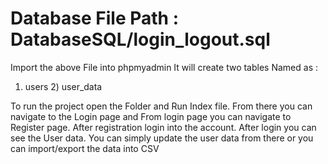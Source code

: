 # Database File Path : DatabaseSQL/login_logout.sql
Import the above File into phpmyadmin 
It will create two tables Named as : 
1) users 2) user_data

To run the project open the Folder and Run Index file. From there you can navigate to the Login page and From login page you can navigate to Register page.
After registration login into the account.
After login you can see the User data. You can simply update the user data from there or you can import/export the data into CSV
